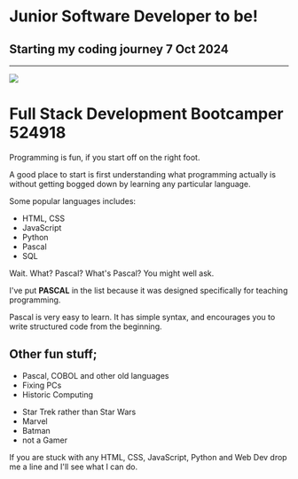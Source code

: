
# Junior Software Developer to be!

## Starting my coding journey 7 Oct 2024 
<hr>

<img src="bookshelf.jpg">

# Full Stack Development Bootcamper 524918 

<p>Programming is fun, if you start off on the right foot.</p>
<p>A good place to start is first understanding what programming actually is without getting bogged down by learning any particular language.</p>

<p>Some popular languages includes:</p>
<ul><li>HTML, CSS</li><li>JavaScript</li><li>Python</li><li>Pascal</li><li>SQL</li></ul>

<p>Wait. What?  Pascal? What's Pascal? You might well ask.</p>
<p>I've put <strong>PASCAL</strong> in the list because it was designed specifically for teaching programming.</p>
<p>Pascal is very easy to learn. It has simple syntax, and encourages you to write structured code from the beginning.</p>

## Other fun stuff;

<ul><li>Pascal, COBOL and other old languages</li><li>Fixing PCs</li><li>Historic Computing</li></ul>
<ul><li>Star Trek rather than Star Wars</li><li>Marvel</li><li>Batman</li><li>not a Gamer</li></ul>


If you are stuck with any HTML, CSS, JavaScript, Python and Web Dev drop me a line and I'll see what I can do.
<!--
**heli-t-00/heli-t-00** is a ✨ _special_ ✨ repository because its `README.md` (this file) appears on your GitHub profile.

Here are some ideas to get you started:

- 🔭 I’m currently working on ...
- 🌱 I’m currently learning ...
- 👯 I’m looking to collaborate on ...
- 🤔 I’m looking for help with ...
- 💬 Ask me about ...
- 📫 How to reach me: ...
- 😄 Pronouns: ...
- ⚡ Fun fact: ...
-->
